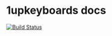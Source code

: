 # 1upkeyboards docs

[![Build Status](https://travis-ci.org/brianjking/1upkeyboard-docs.svg?branch=master)](https://travis-ci.org/brianjking/1upkeyboard-docs)

